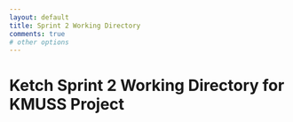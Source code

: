```yaml
---
layout: default
title: Sprint 2 Working Directory
comments: true
# other options
---
```

<h1>Ketch Sprint 2 Working Directory for KMUSS Project</h2>
